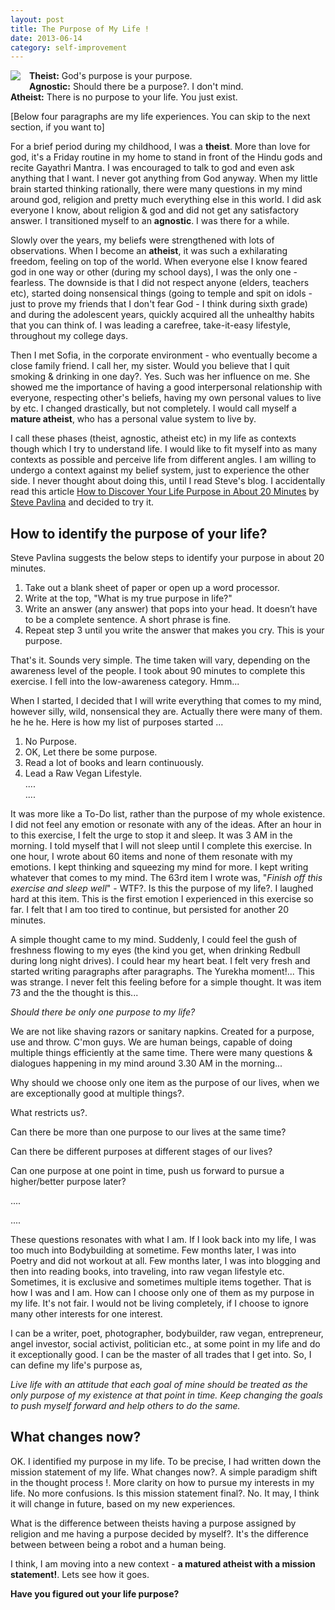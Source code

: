 ```yaml
---
layout: post
title: The Purpose of My Life !
date: 2013-06-14
category: self-improvement
---
```


<img style="clear: left; float: left; margin-bottom: 1em; margin-right: 1em;" 
src="{{site.url}}/img/human-feelings.jpg"/>   

**Theist:** God's purpose is your purpose.  
**Agnostic:** Should there be a purpose?. I don't mind.   
**Atheist:** There is no purpose to your life. You just exist.  
  
[Below four paragraphs are my life experiences. You can skip to the next section, if you want to]  
  
For a brief period during my childhood, I was a **theist**. More than love for god, it's a Friday routine in my home to stand in front of the Hindu gods and recite Gayathri Mantra. I was encouraged to talk to god and even ask anything that I want. I never got anything from God anyway. When my little brain started thinking rationally, there were many questions in my mind around god, religion and pretty much everything else in this world. I did ask everyone I know, about religion & god and did not get any satisfactory answer. I transitioned myself to an **agnostic**. I was there for a while.  
  
Slowly over the years, my beliefs were strengthened with lots of observations. When I become an **atheist**, it was such a exhilarating freedom, feeling on top of the world. When everyone else I know feared god in one way or other (during my school days), I was the only one - fearless. The downside is that I did not respect anyone (elders, teachers etc), started doing nonsensical things (going to temple and spit on idols - just to prove my friends that I don't fear God - I think during sixth grade) and during the adolescent years, quickly acquired all the unhealthy habits that you can think of. I was leading a carefree, take-it-easy lifestyle, throughout my college days.   
  
Then I met Sofia, in the corporate environment - who eventually become a close family friend. I call her, my sister. Would you believe that I quit smoking & drinking in one day?. Yes. Such was her influence on me. She showed me the importance of having a good interpersonal relationship with everyone, respecting other's beliefs, having my own personal values to live by etc. I changed drastically, but not completely. I would call myself a **mature atheist**, who has a personal value system to live by.  
  
I call these phases (theist, agnostic, atheist etc) in my life as contexts though which I try to understand life. I would like to fit myself into as many contexts as possible and perceive life from different angles. I am willing to undergo a context against my belief system, just to experience the other side. I never thought about doing this, until I read Steve's blog. I accidentally read this article [How to Discover Your Life Purpose in About 20 Minutes](http://www.stevepavlina.com/blog/2005/01/how-to-discover-your-life-purpose-in-about-20-minutes/) by [Steve Pavlina](http://www.stevepavlina.com/about-steve-pavlina.htm) and decided to try it.  
  
## How to identify the purpose of your life?  
  
Steve Pavlina suggests the below steps to identify your purpose in about 20 minutes.  

1. Take out a blank sheet of paper or open up a word processor.  
2. Write at the top, "What is my true purpose in life?"  
3. Write an answer (any answer) that pops into your head. It doesn’t have to be a complete sentence. A short phrase is fine.  
4. Repeat step 3 until you write the answer that makes you cry. This is your purpose.  

That's it. Sounds very simple. The time taken will vary, depending on the awareness level of the people. I took about 90 minutes to complete this exercise. I fell into the low-awareness category. Hmm...  

When I started, I decided that I will write everything that comes to my mind, however silly, wild, nonsensical they are. Actually there were many of them. he he he. Here is how my list of purposes started ...  

1. No Purpose.  
2. OK, Let there be some purpose.  
3. Read a lot of books and learn continuously.  
4. Lead a Raw Vegan Lifestyle.  
....  
....  

It was more like a To-Do list, rather than the purpose of my whole existence. I did not feel any emotion or resonate with any of the ideas. After an hour in to this exercise, I felt the urge to stop it and sleep. It was 3 AM in the morning. I told myself that I will not sleep until I complete this exercise. In one hour, I wrote about 60 items and none of them resonate with my emotions. I kept thinking and squeezing my mind for more. I kept writing whatever that comes to my mind. The 63rd item I wrote was, "<i>Finish off this exercise and sleep well</i>" - WTF?. Is this the purpose of my life?. I laughed hard at this item. This is the first emotion I experienced in this exercise so far. I felt that I am too tired to continue, but persisted for another 20 minutes.  

A simple thought came to my mind. Suddenly, I could feel the gush of freshness flowing to my eyes (the kind you get, when drinking Redbull during long night drives). I could hear my heart beat. I felt very fresh and started writing paragraphs after paragraphs. The Yurekha moment!... This was strange. I never felt this feeling before for a simple thought. It was item 73 and the the thought is this...  

*Should there be only one purpose to my life?*  

We are not like shaving razors or sanitary napkins. Created for a purpose, use and throw. C'mon guys. We are human beings, capable of doing multiple things efficiently at the same time. There were many questions & dialogues happening in my mind around 3.30 AM in the morning...  

Why should we choose only one item as the purpose of our lives, when we are exceptionally good at multiple things?.  

What restricts us?.  

Can there be more than one purpose to our lives at the same time?  

Can there be different purposes at different stages of our lives?  

Can one purpose at one point in time, push us forward to pursue a higher/better purpose later?  

....  

....  

These questions resonates with what I am. If I look back into my life, I was too much into Bodybuilding at sometime. Few months later, I was into Poetry and did not workout at all. Few months later, I was into blogging and then into reading books, into traveling, into raw vegan lifestyle etc. Sometimes, it is exclusive and sometimes multiple items together. That is how I was and I am. How can I choose only one of them as my purpose in my life. It's not fair. I would not be living completely, if I choose to ignore many other interests for one interest.  

I can be a writer, poet, photographer, bodybuilder, raw vegan, entrepreneur, angel investor, social activist, politician etc., at some point in my life and do it exceptionally good. I can be the master of all trades that I get into. So, I can define my life's purpose as,  

*Live life with an attitude that each goal of mine should be treated as the only purpose of my existence at that point in time. Keep changing the goals to push myself forward and help others to do the same.*

## What changes now?  

OK. I identified my purpose in my life. To be precise, I had written down the mission statement of my life. What changes now?. A simple paradigm shift in the thought process !. More clarity on how to pursue my interests in my life. No more confusions. Is this mission statement final?. No. It may, I think it will change in future, based on my new experiences.  

What is the difference between theists having a purpose assigned by religion and me having a purpose decided by myself?. It's the difference between between being a robot and a human being.  

I think, I am moving into a new context - **a matured atheist with a mission statement!**. Lets see how it goes.  

**Have you figured out your life purpose?**  


